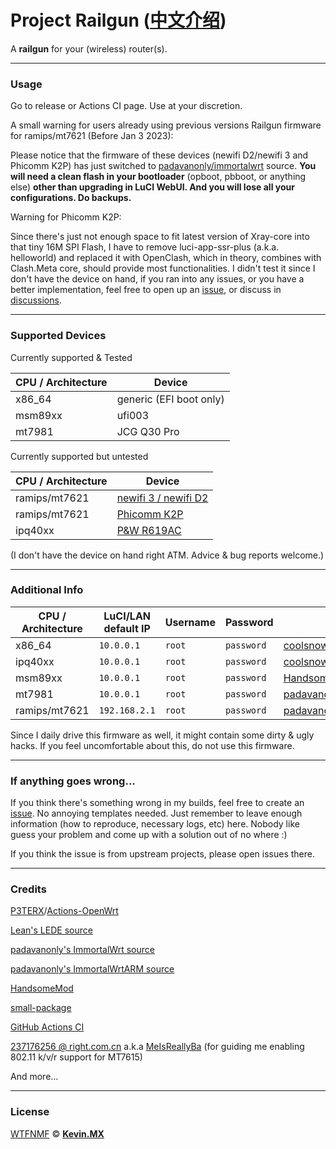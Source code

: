 # Project Railgun ([中文介绍](README_zh.md))

A **railgun** for your (wireless) router(s).

***

### Usage

Go to release or Actions CI page. Use at your discretion.

A small warning for users already using previous versions Railgun firmware for ramips/mt7621 (Before Jan 3 2023):

Please notice that the firmware of these devices (newifi D2/newifi 3 and Phicomm K2P) has just switched to [padavanonly/immortalwrt](https://github.com/padavanonly/immortalwrt) source. **You will need a clean flash in your bootloader** (opboot, pbboot, or anything else) **other than upgrading in LuCI WebUI. And you will lose all your configurations. Do backups.**

Warning for Phicomm K2P:

Since there's just not enough space to fit latest version of Xray-core into that tiny 16M SPI Flash, I have to remove luci-app-ssr-plus (a.k.a. helloworld) and replaced it with OpenClash, which in theory, combines with Clash.Meta core, should provide most functionalities. I didn't test it since I don't have the device on hand, if you ran into any issues, or you have a better implementation, feel free to open up an [issue](https://github.com/KevinMX/Railgun/issues), or discuss in [discussions](https://github.com/KevinMX/Railgun/discussions).

***

### Supported Devices

Currently supported & Tested

| CPU / Architecture | Device                  |
|--------------------|-------------------------|
| x86_64             | generic (EFI boot only) |
| msm89xx            | ufi003                  |
| mt7981             | JCG Q30 Pro             |

Currently supported but untested

| CPU / Architecture | Device                                                           |
|--------------------|------------------------------------------------------------------|
| ramips/mt7621      | [newifi 3 / newifi D2](https://openwrt.org/toh/lenovo/newifi_d2) |
| ramips/mt7621      | [Phicomm K2P](https://openwrt.org/toh/phicomm/k2p_ke2p)          |
| ipq40xx            | [P&W R619AC](https://openwrt.org/toh/p_w/r619ac)                 |

(I don't have the device on hand right ATM. Advice & bug reports welcome.)

***

### Additional Info

| CPU / Architecture | LuCI/LAN default IP | Username | Password   | Source Repo                                                                 |
|--------------------|---------------------|----------|------------|-----------------------------------------------------------------------------|
| x86_64             | `10.0.0.1`          | `root`   | `password` | [coolsnowwolf/lede](https://github.com/coolsnowwolf/lede)                   |
| ipq40xx            | `10.0.0.1`          | `root`   | `password` | [coolsnowwolf/lede](https://github.com/coolsnowwolf/lede)                   |
| msm89xx            | `10.0.0.1`          | `root`   | `password` | [HandsomeMod/HandsomeMod](https://github.com/HandsomeMod/HandsomeMod)       |
| mt7981             | `10.0.0.1`          | `root`   | `password` | [padavanonly/immortalwrtARM](https://github.com/padavanonly/immortalwrtARM) |
| ramips/mt7621      | `192.168.2.1`       | `root`   | `password` | [padavanonly/immortalwrt](https://github.com/padavanonly/immortalwrt)       |

Since I daily drive this firmware as well, it might contain some dirty & ugly hacks. If you feel uncomfortable about this, do not use this firmware.

***

### If anything goes wrong...

If you think there's something wrong in my builds, feel free to create an [issue](https://github.com/KevinMX/Railgun/issues/new/choose). No annoying templates needed. Just remember to leave enough information (how to reproduce, necessary logs, etc) here. Nobody like guess your problem and come up with a solution out of no where :)

If you think the issue is from upstream projects, please open issues there.

***

### Credits

[P3TERX](https://p3terx.com)/[Actions-OpenWrt](https://github.com/P3TERX/Actions-OpenWrt)

[Lean's LEDE source](https://github.com/coolsnowwolf/lede)

[padavanonly's ImmortalWrt source](https://github.com/padavanonly/immortalwrt)

[padavanonly's ImmortalWrtARM source](https://github.com/padavanonly/immortalwrtARM)

[HandsomeMod](https://github.com/HandsomeMod/HandsomeMod)

[small-package](https://github.com/kenzok8/small-package)

[GitHub Actions CI](https://github.com/features/actions)

[237176256 @ right.com.cn](https://www.right.com.cn/forum/space-uid-364126.html) a.k.a [MeIsReallyBa](https://github.com/MeIsReallyBa) (for guiding me enabling 802.11 k/v/r support for MT7615)

And more...

***

### License

[WTFNMF](https://github.com/adversary-org/wtfnmf) © [**Kevin.MX**](https://mary.kevinmx.top)
